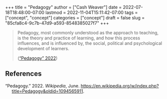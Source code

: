 +++
title = "Pedagogy"
author = ["Cash Weaver"]
date = 2022-07-18T18:48:00-07:00
lastmod = 2022-11-04T15:11:42-07:00
tags = ["concept", "concept"]
categories = ["concept"]
draft = false
slug = "85cfa8c4-9c7b-47d9-a593-8548385027f7"
+++

> Pedagogy, most commonly understood as the approach to teaching, is the theory and practice of learning, and how this process influences, and is influenced by, the social, political and psychological development of learners.
>
> (<a href="#citeproc_bib_item_1">“Pedagogy” 2022</a>)

## References

<style>.csl-entry{text-indent: -1.5em; margin-left: 1.5em;}</style><div class="csl-bib-body">
  <div class="csl-entry"><a id="citeproc_bib_item_1"></a>“Pedagogy.” 2022. <i>Wikipedia</i>, June. <a href="https://en.wikipedia.org/w/index.php?title=Pedagogy&oldid=1094565911">https://en.wikipedia.org/w/index.php?title=Pedagogy&#38;oldid=1094565911</a>.</div>
</div>
